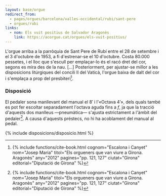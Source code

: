 ```yaml
---
layout: base/orgue
redirect_from:
  - pages/orgues/barcelona/valles-occidental/rubi/sant-pere
  - orgues/rubi
links:
  - nom: Els vuit positius de Salvador Aragonès
    link: https://acorgue.cat/orgues/els-vuit-positius/
---
```


L'orgue arriba a la parròquia de Sant Pere de Rubí entre el 28 de setembre i el 3 d'octubre de 1953, a fi d'estrenar-se
el 10 d'octubre. Costa 80.000 pessetes, i el lloc que s'escull per emplaçar-lo és el racó dret del cor, segons es mira des de
la nau. […] Posteriorment, per ajustar-se millor a les disposicions litúrgiques del concili II del Vaticà, l'orgue
baixa de dalt del cor i s'emplaça a prop del presbiteri[^1].

### Disposició

El pedaler sona manllevant del manual el 8′ i l'«Octava 4′», dels quals també
es pot fer escoltar separadament l'octava aguda fins a _f_, ja que la tracció d'aquests dos manlleus —pneumàtica— s'ajusta
estrictament a l'àmbit del pedaler[^1]. A causa d'aquests préstecs, no hi ha acoblament del manual al pedal.

{% include disposicions/disposicio.html %}

[^1]: {% include functions/cite-book.html cognom="Escalona i Canyet" nom="Josep Maria" titol="Els orgueners que van viure a Girona. Aragonès" any="2012" pagines="pp. 121, 127" ciutat="Girona" editorial="Diputació de Girona" %}
